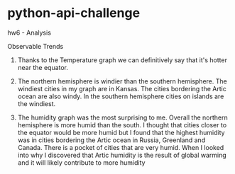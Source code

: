 # python-api-challenge
hw6 - Analysis

Observable Trends

1) Thanks to the Temperature graph we can definitively say that it's hotter near the equator.

2) The northern hemisphere is windier than the southern hemisphere.  The windiest cities in my graph are in Kansas. The cities bordering the
   Artic ocean are also windy.  In the southern hemisphere cities on islands are the windiest.
    
3) The humidity graph was the most surprising to me.  Overall the northern hemisphere is more humid than the south. I thought that cities 
   closer to the equator would be more humid but I found that the highest humidity was in cities bordering the Artic ocean in Russia, Greenland and Canada.  There is a pocket of cities that are very humid. When I looked into why I discovered that Artic humidity is the result of global warming and it will likely contribute to more humidity
   

